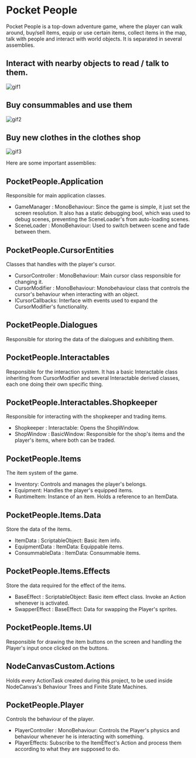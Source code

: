 # Pocket People

Pocket People is a top-down adventure game, where the player can walk around, buy/sell items, equip or use certain items, collect items in the map, talk with people and interact with world objects. It is separated in several assemblies.

## Interact with nearby objects to read / talk to them.
![gif1](https://user-images.githubusercontent.com/8738336/221646460-b7d01635-4539-4d56-9e3e-bf10d1dc0f79.gif)

## Buy consummables and use them
![gif2](https://user-images.githubusercontent.com/8738336/221646747-19f7b9aa-b2b2-428f-86e7-8f99514ab214.gif)

## Buy new clothes in the clothes shop
![gif3](https://user-images.githubusercontent.com/8738336/221646873-5212fd53-9ffd-4571-aaa1-879a5bac8b17.gif)

Here are some important assemblies:

## PocketPeople.Application
Responsible for main application classes.
- GameManager : MonoBehaviour: Since the game is simple, it just set the screen resolution. It also has a static debugging bool, which was used to debug scenes, preventing the SceneLoader's from auto-loading scenes.
- SceneLoader : MonoBehaviour: Used to switch between scene and fade between them.

## PocketPeople.CursorEntities
Classes that handles with the player's cursor.
- CursorController : MonoBehaviour: Main cursor class responsible for changing it.
- CursorModifier : MonoBehaviour: Monobehaviour class that controls the cursor's behaviour when interacting with an object.
- ICursorCallbacks: Interface with events used to expand the CursorModifier's functionality.

## PocketPeople.Dialogues
Responsible for storing the data of the dialogues and exhibiting them.

## PocketPeople.Interactables
Responsible for the interaction system. It has a basic Interactable class inheriting from CursorModifier and several Interactable derived classes, each one doing their own specific thing.

## PocketPeople.Interactables.Shopkeeper
Responsible for interacting with the shopkeeper and trading items.
- Shopkeeper : Interactable: Opens the ShopWindow.
- ShopWindow : BasicWindow: Responsible for the shop's items and the player's items, where both can be traded.

## PocketPeople.Items
The item system of the game.
- Inventory: Controls and manages the player's belongs.
- Equipment: Handles the player's equipped items.
- RuntimeItem: Instance of an item. Holds a reference to an ItemData.

## PocketPeople.Items.Data
Store the data of the items.
- ItemData : ScriptableObject: Basic item info.
- EquipmentData : ItemData: Equippable items.
- ConsummableData : ItemData: Consummable items.

## PocketPeople.Items.Effects
Store the data required for the effect of the items.
- BaseEffect : ScriptableObject: Basic item effect class. Invoke an Action whenever is activated.
- SwapperEffect : BaseEffect: Data for swapping the Player's sprites.

## PocketPeople.Items.UI
Responsible for drawing the item buttons on the screen and handling the Player's input once clicked on the buttons.

## NodeCanvasCustom.Actions
Holds every ActionTask created during this project, to be used inside NodeCanvas's Behaviour Trees and Finite State Machines.

## PocketPeople.Player
Controls the behaviour of the player.
- PlayerController : MonoBehaviour: Controls the Player's physics and behaviour
whenever he is interacting with something.
- PlayerEffects: Subscribe to the ItemEffect's Action and process them according to what
they are supposed to do.
